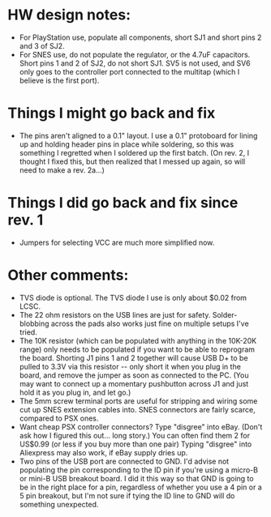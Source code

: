 # HW design notes:
- For PlayStation use, populate all components, short SJ1 and short pins 2 and 3 of SJ2.
- For SNES use, do not populate the regulator, or the 4.7uF capacitors.  Short pins 1 and 2 of SJ2, do not short SJ1.  SV5 is not used, and SV6 only goes to the controller port connected to the multitap (which I believe is the first port).

# Things I might go back and fix
- The pins aren't aligned to a 0.1" layout.  I use a 0.1" protoboard for lining up and holding header pins in place while soldering, so this was something I regretted when I soldered up the first batch.  (On rev. 2, I thought I fixed this, but then realized that I messed up again, so will need to make a rev. 2a...)

# Things I did go back and fix since rev. 1
- Jumpers for selecting VCC are much more simplified now.

# Other comments:
- TVS diode is optional.  The TVS diode I use is only about $0.02 from LCSC.
- The 22 ohm resistors on the USB lines are just for safety.  Solder-blobbing across the pads also works just fine on multiple setups I've tried.
- The 10K resistor (which can be populated with anything in the 10K-20K range) only needs to be populated if you want to be able to reprogram the board.  Shorting J1 pins 1 and 2 together will cause USB D+ to be pulled to 3.3V via this resistor -- only short it when you plug in the board, and remove the jumper as soon as connected to the PC.  (You may want to connect up a momentary pushbutton across J1 and just hold it as you plug in, and let go.)
- The 5mm screw terminal ports are useful for stripping and wiring some cut up SNES extension cables into.  SNES connectors are fairly scarce, compared to PSX ones.
- Want cheap PSX controller connectors?  Type "disgree" into eBay.  (Don't ask how I figured this out... long story.)  You can often find them 2 for US$0.99 (or less if you buy more than one pair)  Typing "disgree" into Aliexpress may also work, if eBay supply dries up.
- Two pins of the USB port are connected to GND.  I'd advise not populating the pin corresponding to the ID pin if you're using a micro-B or mini-B USB breakout board.  I did it this way so that GND is going to be in the right place for a pin, regardless of whether you use a 4 pin or a 5 pin breakout, but I'm not sure if tying the ID line to GND will do something unexpected.
